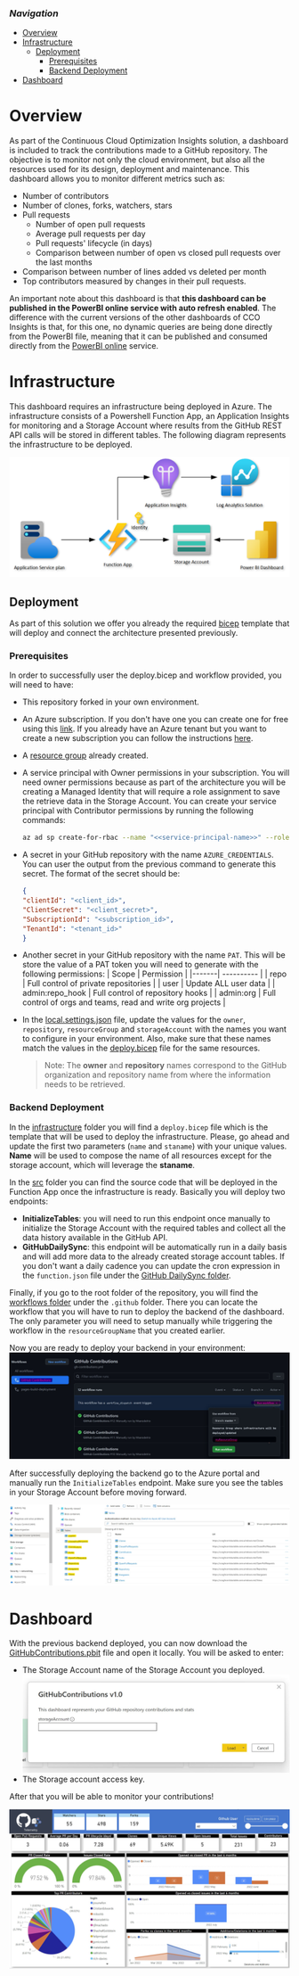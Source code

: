 ### _Navigation_

  - [Overview](#overview)
  - [Infrastructure](#infrastructure)
    - [Deployment](#deployment)
      - [Prerequisites](#prerequisites)
      - [Backend Deployment](#backend-deployment)
  - [Dashboard](#dashboard)

# Overview

As part of the Continuous Cloud Optimization Insights solution, a dashboard is included to track the contributions made to a GitHub repository. The objective is to monitor not only the cloud environment, but also all the resources used for its design, deployment and maintenance. This dashboard allows you to monitor different metrics such as:
- Number of contributors
- Number of clones, forks, watchers, stars
- Pull requests
  - Number of open pull requests
  - Average pull requests per day
  - Pull requests' lifecycle (in days)
  - Comparison between number of open vs closed pull requests over the last months
- Comparison between number of lines added vs deleted per month
- Top contributors measured by changes in their pull requests.

An important note about this dashboard is that **this dashboard can be published in the PowerBI online service with auto refresh enabled**. The difference with the current versions of the other dashboards of CCO Insights is that, for this one, no dynamic queries are being done directly from the PowerBI file, meaning that it can be published and consumed directly from the [PowerBI online][PublishPowerBI] service.

# Infrastructure

This dashboard requires an infrastructure being deployed in Azure. The infrastructure consists of a Powershell Function App, an Application Insights for monitoring and a Storage Account where results from the GitHub REST API calls will be stored in different tables. The following diagram represents the infrastructure to be deployed.

![ADO Dashboard Architecture][GHDashboardArchitecture]

## Deployment

As part of this solution we offer you already the required [bicep][BicepOverview] template that will deploy and connect the architecture presented previously.

### Prerequisites

In order to successfully user the deploy.bicep and workflow provided, you will need to have:
- This repository forked in your own environment.
- An Azure subscription. If you don't have one you can create one for free using this [link][GetAzure]. If you already have an Azure tenant but you want to create a new subscription you can follow the instructions [here][CreateSubscription].
- A [resource group][ResourceGroup] already created.
- A service principal with Owner permissions in your subscription. You will need owner permissions because as part of the architecture you will be creating a Managed Identity that will require a role assignment to save the retrieve data in the Storage Account. You can create your service principal with Contributor permissions by running the following commands:
    ```sh
    az ad sp create-for-rbac --name "<<service-principal-name>>" --role "Contributor" --output "json"
    ```
- A secret in your GitHub repository with the name `AZURE_CREDENTIALS`. You can user the output from the previous command to generate this secret. The format of the secret should be:
    ```json
    {
    "clientId": "<client_id>",
    "ClientSecret": "<client_secret>",
    "SubscriptionId": "<subscription_id>",
    "TenantId": "<tenant_id>"
    }
    ```
- Another secret in your GitHub repository with the name `PAT`. This will be store the value of a PAT token you will need to generate with the following permissions:
    | Scope | Permission |
    |-------| ---------- |
    | repo | Full control of private repositories |
    | user | Update ALL user data |
    | admin:repo_hook | Full control of repository hooks |
    | admin:org | Full control of orgs and teams, read and write org projects |
- In the [local.settings.json][local.settings.json] file, update the values for the `owner`, `repository`, `resourceGroup` and `storageAccount` with the names you want to configure in your environment. Also, make sure that these names match the values in the [deploy.bicep][deploy.bicep] file for the same resources.

    > Note: The **owner** and **repository** names correspond to the GitHub organization and repository name from where the information needs to be retrieved.

### Backend Deployment

In the [infrastructure][infrastructure] folder you will find a `deploy.bicep` file which is the template that will be used to deploy the infrastructure. Please, go ahead and update the first two parameters (`name` and `staname`) with your unique values. **Name** will be used to compose the name of all resources except for the storage account, which will leverage the **staname**.

In the [src][src] folder you can find the source code that will be deployed in the Function App once the infrastructure is ready. Basically you will deploy two endpoints:
- **InitializeTables**: you will need to run this endpoint once manually to initialize the Storage Account with the required tables and collect all the data history available in the GitHub API.
- **GitHubDailySync**: this endpoint will be automatically run in a daily basis and will add more data to the already created storage account tables. If you don't want a daily cadence you can update the cron expression in the `function.json` file under the [GitHub DailySync folder][GitHubDailySyncfolder].

Finally, if you go to the root folder of the repository, you will find the [workflows folder][WorkflowsFolder] under the `.github` folder. There you can locate the workflow that you will have to run to deploy the backend of the dashboard. The only parameter you will need to setup manually while triggering the workflow in the `resourceGroupName` that you created earlier.

Now you are ready to deploy your backend in your environment:
![deploy-backend][DeployBackend]

After successfully deploying the backend go to the Azure portal and manually run the `InitializeTables` endpoint. Make sure you see the tables in your Storage Account before moving forward.

![storage-tables][StorageTables]

# Dashboard

With the previous backend deployed, you can now download the [GitHubContributions.pbit][GitHubContributionsDashboard] file and open it locally. You will be asked to enter:
- The Storage Account name of the Storage Account you deployed.
![Storage Account Name][StorageAccountName]
- The Storage account access key.

After that you will be able to monitor your contributions!

![GitHub Contributions][GitHubContributions]

<!-- Docs -->
[PublishPowerBI]: <https://learn.microsoft.com/en-us/power-bi/create-reports/desktop-upload-desktop-files>
[BicepOverview]: <https://learn.microsoft.com/en-us/azure/azure-resource-manager/bicep/overview?tabs=bicep>
[GetAzure]: <https://azure.microsoft.com/en-us/free/search/?OCID=AID2200258_SEM_069a8abd963111ebbd21e8d33199249f:G:s&ef_id=069a8abd963111ebbd21e8d33199249f:G:s&msclkid=069a8abd963111ebbd21e8d33199249f>
[CreateSubscription]: <https://docs.microsoft.com/en-us/azure/cost-management-billing/manage/create-subscription#:~:text=On%20the%20Customers%20page%2C%20select%20the%20customer.%20In,page%2C%20select%20%2B%20Add%20to%20create%20a%20subscription>
[ResourceGroup]: <https://learn.microsoft.com/en-us/azure/azure-resource-manager/management/manage-resource-groups-portal>

<!-- Images -->
[GHDashboardArchitecture]: <./media/github-dashboard-architecture.png>
[DeployBackend]: <./media/run-workflow.jpg>
[StorageTables]: <./media/storage-tables.jpg>
[StorageAccountName]: <./media/github-storage-account.jpg>
[GitHubContributions]: <./media/Github-contributions-dashboard.jpg>

<!-- References -->
[local.settings.json]: <https://github.com/Azure/CCOInsights/blob/main/dashboards/GitHubDashboard-Contributors/src/local.settings.json>
[deploy.bicep]: <https://github.com/Azure/CCOInsights/blob/main/dashboards/GitHubDashboard-Contributors/infrastructure/deploy.bicep>
[infrastructure]: <https://github.com/Azure/CCOInsights/blob/main/dashboards/GitHubDashboard-Contributors/infrastructure>
[src]: <https://github.com/Azure/CCOInsights/blob/main/dashboards/GitHubDashboard-Contributors/src>
[GitHubDailySyncfolder]: <https://github.com/Azure/CCOInsights/blob/main/dashboards/GitHubDashboard-Contributors/src/GitHubContributions/GitHubDailySync>
[WorkflowsFolder]: <https://github.com/Azure/CCOInsights/tree/main/.github/workflows>
[GitHubContributionsDashboard]: <https://github.com/Azure/CCOInsights/blob/main/dashboards/GitHubDashboard-Contributors/GitHubContributions%20v1.1.pbit>
